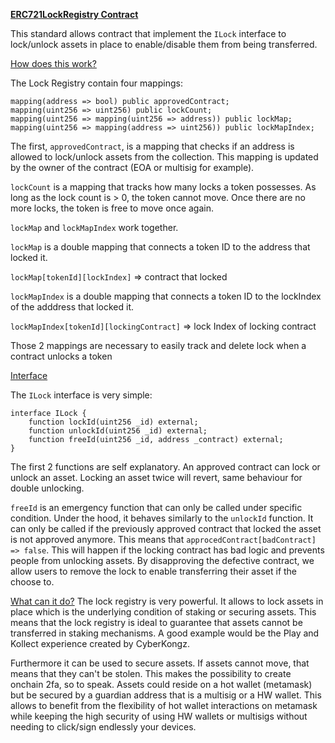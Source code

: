 <ins>**ERC721LockRegistry Contract**</ins>

This standard allows contract that implement the `ILock` interface to lock/unlock assets in place to enable/disable them from being transferred.

<ins>How does this work?</ins>

The Lock Registry contain four mappings:

	mapping(address => bool) public approvedContract;
	mapping(uint256 => uint256) public lockCount;
	mapping(uint256 => mapping(uint256 => address)) public lockMap;
	mapping(uint256 => mapping(address => uint256)) public lockMapIndex;

The first, `approvedContract`, is a mapping that checks if an address is allowed to lock/unlock assets from the collection. This mapping is updated by the owner of the contract (EOA or multisig for example).

`lockCount` is a mapping that tracks how many locks a token possesses. As long as the lock count is > 0, the token cannot move. Once there are no more locks, the token is free to move once again.

`lockMap` and `lockMapIndex` work together.

`lockMap` is a double mapping that connects a token ID to the address that locked it. 

`lockMap[tokenId][lockIndex]` => contract that locked


`lockMapIndex` is a double mapping that connects a token ID to the lockIndex of the adddress that locked it.

`lockMapIndex[tokenId][lockingContract]` => lock Index of locking contract

Those 2 mappings are necessary to easily track and delete lock when a contract unlocks a token

<ins>Interface</ins>

The `ILock` interface is very simple:

	interface ILock {
		function lockId(uint256 _id) external;
		function unlockId(uint256 _id) external;
		function freeId(uint256 _id, address _contract) external;
	}

The first 2 functions are self explanatory. An approved contract can lock or unlock an asset. Locking an asset twice will revert, same behaviour for double unlocking.

`freeId` is an emergency function that can only be called under specific condition. Under the hood, it behaves similarly to the `unlockId` function. It can only be called if the previously approved contract that locked the asset is not approved anymore. This means that `approcedContract[badContract] => false`. This will happen if the locking contract has bad logic and prevents people from unlocking assets. By disapproving the defective contract, we allow users to remove the lock to enable transferring their asset if the choose to.


<ins>What can it do?</ins>
The lock registry is very powerful. It allows to lock assets in place which is the underlying condition of staking or securing assets.
This means that the lock registry is ideal to guarantee that assets cannot be transferred in staking mechanisms.
A good example would be the Play and Kollect experience created by CyberKongz.

Furthermore it can be used to secure assets. If assets cannot move, that means that they can't be stolen. This makes the possibility to create onchain 2fa, so to speak.
Assets could reside on a hot wallet (metamask) but be secured by a guardian address that is a multisig or a HW wallet. This allows to benefit from the flexibility of hot wallet interactions on metamask while keeping the high security of using HW wallets or multisigs without needing to click/sign endlessly your devices.